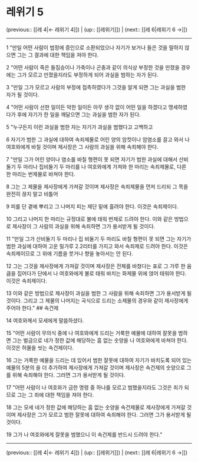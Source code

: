 # 레위기 5

(previous:: [[레 4|← 레위기 4]]) | (up:: [[레위기]]) | (next:: [[레 6|레위기 6 →]])

***




1 
"만일 어떤 사람이 법정에 증인으로 소환되었으나 자기가 보거나 들은 것을 말하지 않으면 그는 그 결과에 대한 책임을 져야 한다. 



2 
"어떤 사람이 죽은 들짐승이나 가축이나 곤충과 같이 의식상 부정한 것을 만졌을 경우에는 그가 모르고 만졌을지라도 부정하게 되어 과실을 범하는 자가 된다. 



3 
"만일 그가 모르고 사람의 부정에 접촉하였다가 그것을 알게 되면 그는 과실을 범한 자가 될 것이다. 



4 
"어떤 사람이 선한 일이든 악한 일이든 아무 생각 없이 어떤 일을 하겠다고 맹세하였다가 후에 자기가 한 일을 깨달으면 그는 과실을 범한 자가 된다. 



5 
"누구든지 이런 과실을 범한 자는 자기가 과실을 범했다고 고백하고 



6 
자기가 범한 그 과실에 대하여 속죄제물로 어린 양의 암컷이나 암염소를 끌고 와서 나 여호와에게 바칠 것이며 제사장은 그 사람의 과실을 위해 속죄해야 한다. 



7 
"만일 그가 어린 양이나 염소를 바칠 형편이 못 되면 자기가 범한 과실에 대해서 산비둘기 두 마리나 집비둘기 두 마리를 나 여호와에게 가져와 한 마리는 속죄제물로, 다른 한 마리는 번제물로 바쳐야 한다. 



8 
그는 그 제물을 제사장에게 가져갈 것이며 제사장은 속죄제물을 먼저 드리되 그 목을 완전히 끊지 말고 비틀어 



9 
피를 단 곁에 뿌리고 그 나머지 피는 제단 밑에 흘려야 한다. 이것은 속죄제이다. 



10 
그리고 나머지 한 마리는 규정대로 불에 태워 번제로 드려야 한다. 이와 같은 방법으로 제사장이 그 사람의 과실을 위해 속죄하면 그가 용서받게 될 것이다. 



11 
"만일 그가 산비둘기 두 마리나 집 비둘기 두 마리도 바칠 형편이 못 되면 그는 자기가 범한 과실에 대하여 고운 밀가루 2.2리터를 가지고 와서 속죄제로 드려야 한다. 이것은 속죄제이므로 그 위에 기름을 붓거나 향을 놓아서는 안 된다. 



12 
그는 그것을 제사장에게 가져갈 것이며 제사장은 전체를 바쳤다는 표로 그 가루 한 움큼을 집어다가 단에서 나 여호와에게 불로 태워 바치는 화제물 위에 얹어 태워야 한다. 이것은 속죄제이다. 



13 
이와 같은 방법으로 제사장이 과실을 범한 그 사람을 위해 속죄하면 그가 용서받게 될 것이다. 그리고 그 제물의 나머지는 곡식으로 드리는 소제물의 경우와 같이 제사장에게 주어야 한다." ## 속건제 



14 
여호와께서 모세에게 말씀하셨다. 



15 
"어떤 사람이 무의식 중에 나 여호와에게 드리는 거룩한 예물에 대하여 잘못을 범하면 그는 벌금으로 네가 정한 값에 해당하는 흠 없는 숫양을 나 여호와에게 바쳐야 한다. 이것은 허물을 씻는 속건제이다. 



16 
그는 거룩한 예물을 드리는 데 있어서 범한 잘못에 대하여 자기가 바치도록 되어 있는 예물의 5분의 을 더 추가하여 제사장에게 가져갈 것이며 제사장은 속건제의 숫양으로 그를 위해 속죄해야 한다. 그러면 그가 용서받게 될 것이다. 



17 
"어떤 사람이 나 여호와가 금한 명령 중 하나를 모르고 범했을지라도 그것은 죄가 되므로 그는 그 죄에 대한 책임을 져야 한다. 



18 
그는 모세 네가 정한 값에 해당하는 흠 없는 숫양을 속건제물로 제사장에게 가져갈 것이며 제사장은 그가 모르고 범한 잘못에 대하여 속죄해야 한다. 그러면 그가 용서받게 될 것이다. 



19 
그가 나 여호와에게 잘못을 범했으니 이 속건제를 반드시 드려야 한다."

***

(previous:: [[레 4|← 레위기 4]]) | (up:: [[레위기]]) | (next:: [[레 6|레위기 6 →]])
